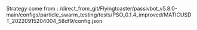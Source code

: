 Strategy come from : /direct_from_git/Flyingtoaster/passivbot_v5.8.0-main/configs/particle_swarm_testing/tests/PSO_0.1.4_improved/MATICUSDT_20220915204004_58df9/config.json